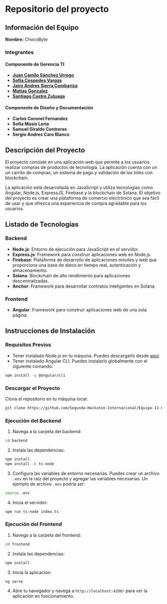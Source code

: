 # Repositorio del proyecto 

## Información del Equipo

**Nombre:** ChocoByte

### Integrantes

#### Componente de Gerencia TI

- [**Juan Camilo Sánchez Urrego**](https://github.com/JuanCSUCoder)
- [**Sofía Cespedes Vargas**](https://github.com/Sofia19c)
- [**Jairo Andres Sierra Combariza**](https://github.com/Jairo-Andres)
- [**Matías Gonzalez**](https://github.com/M4TI4SGV)
- [**Santiago Castro Zuluaga**](https://github.com/Santag207)

#### Componente de Diseño y Documentación

- **Carlos Coronel Fernandez**
- **Sofía Masis Loria**
- **Samuel Giraldo Contreras**
- **Sergio Andres Caro Blanco**

## Descripción del Proyecto

El proyecto consiste en una aplicación web que permite a los usuarios realizar compras de productos de tecnología. La aplicación cuenta con un un carrito de compras, un sistema de pago y validación de los lotes con blockchain.

La aplicación está desarrollada en JavaScript y utiliza tecnologías como Angular, Node.js, ExpressJS, Firebase y la blockchain de Solana. El objetivo del proyecto es crear una plataforma de comercio electrónico que sea fácil de usar y que ofrezca una experiencia de compra agradable para los usuarios.

## Listado de Tecnologías

### Backend

- **Node.js**: Entorno de ejecución para JavaScript en el servidor.
- **Express.js**: Framework para construir aplicaciones web en Node.js.
- **Firebase**: Plataforma de desarrollo de aplicaciones móviles y web que proporciona una base de datos en tiempo real, autenticación y almacenamiento.
- **Solana**: Blockchain de alto rendimiento para aplicaciones descentralizadas.
- **Anchor**: Framework para desarrollar contratos inteligentes en Solana.

### Frontend

- **Angular**: Framework para construir aplicaciones web de una sola página.

## Instrucciones de Instalación

### Requisitos Previos

- Tener instalado Node.js en tu máquina. Puedes descargarlo desde [aquí](https://nodejs.org/).
- Tener instalado Angular CLI. Puedes instalarlo globalmente con el siguiente comando:
```bash
npm install -g @angular/cli
```

### Descargar el Proyecto

Clona el repositorio en tu máquina local:

```bash
git clone https://github.com/Segunda-Hackaton-Internacional/Equipo-11-ChocoByte.git
```

### Ejecución del Backend

1. Navega a la carpeta del backend:
```bash
cd backend
```

2. Instala las dependencias:
```bash
npm install
npm install -D ts-node
```

3. Configura las variables de entorno necesarias. Puedes crear un archivo `.env` en la raíz del proyecto y agregar las variables necesarias. Un ejemplo de archivo `.env` podría ser:
```bash
source .env
```

4. Inicia el servidor:
```bash
npm run ts-node index.ts
```

### Ejecución del Frontend

1. Navega a la carpeta del frontend:
```bash
cd frontend
```

2. Instala las dependencias:
```bash
npm install
```

3. Inicia la aplicación:
```bash
ng serve
```

4. Abre tu navegador y navega a `http://localhost:4200/` para ver la aplicación en funcionamiento.
